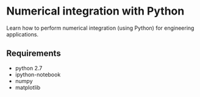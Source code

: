 # Numerical integration with Python
Learn how to perform numerical integration (using Python) for engineering applications.

## Requirements
- python 2.7
- ipython-notebook
- numpy
- matplotlib
